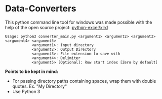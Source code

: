 # Data-Converters
This python command line tool for windows was made possible with the help of the open source project: <a href="https://github.com/python-excel/xlrd">python-excel/xlrd</a>

```
Usage: python3 converter_main.py <argument1> <argument2> <argument3> <argument4> <argument5>
			<argument1>: Input directory
			<argument2>: Output Directory
			<argument3>: File extension to save with
			<argument4>: Delimiter
			<argument5> [Optional]: Row start index [Zero by default]
```
<b>Points to be kept in mind:</b>
<ul>
  <li>For passing directory paths containing spaces, wrap them with double quotes. Ex. "My Directory"</li>
  <li>Use Python 3</li>
<ul>
